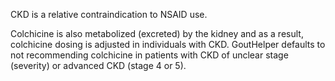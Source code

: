 CKD is a relative contraindication to NSAID use.

Colchicine is also metabolized (excreted) by the kidney and as a result, colchicine dosing is adjusted in individuals with CKD. GoutHelper defaults to not recommending colchicine in patients with CKD of unclear stage (severity) or advanced CKD (stage 4 or 5).
